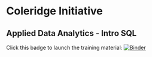 # Coleridge Initiative
## Applied Data Analytics - Intro SQL

Click this badge to launch the training material:
[![Binder](https://mybinder.org/badge.svg)](https://mybinder.org/v2/gh/Coleridge-Initiative/ada-intro-sql/master)
